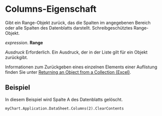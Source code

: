 
# Columns-Eigenschaft

Gibt ein Range-Objekt zurück, das die Spalten im angegebenen Bereich oder alle Spalten des Datenblatts darstellt. Schreibgeschütztes Range-Objekt.

 _expression_. **Range**

 _Ausdruck_ Erforderlich. Ein Ausdruck, der in der Liste gilt für ein Objekt zurückgibt.

Informationen zum Zurückgeben eines einzelnen Elements einer Auflistung finden Sie unter [Returning an Object from a Collection (Excel)](f8a36459-f9dd-9f4c-ef7a-b188173434d5.md).

## Beispiel

In diesem Beispiel wird Spalte A des Datenblatts gelöscht.


```
myChart.Application.DataSheet.Columns(2).ClearContents
```

